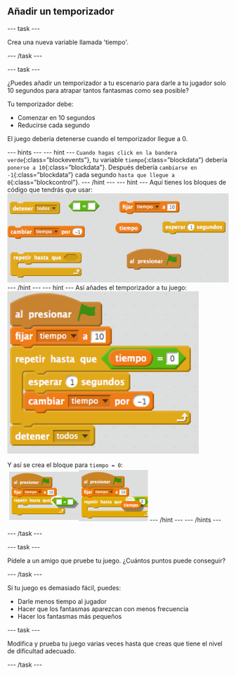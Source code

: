 ## Añadir un temporizador

\--- task \---

Crea una nueva variable llamada 'tiempo'.

\--- /task \---

\--- task \---

¿Puedes añadir un temporizador a tu escenario para darle a tu jugador solo 10 segundos para atrapar tantos fantasmas como sea posible?

Tu temporizador debe:

+ Comenzar en 10 segundos
+ Reducirse cada segundo

El juego debería detenerse cuando el temporizador llegue a 0.

\--- hints \--- \--- hint \--- `Cuando hagas click en la bandera verde`{:class=”blockevents”}, tu variable `tiempo`{:class=”blockdata”} debería `ponerse a 10`{:class=”blockdata”}. Después debería `cambiarse en -1`{:class=”blockdata”} cada segundo `hasta que llegue a 0`{:class=”blockcontrol"}. \--- /hint \--- \--- hint \--- Aquí tienes los bloques de código que tendrás que usar: ![screenshot](images/ghost-timer-blocks.png) \--- /hint \--- \--- hint \--- Así añades el temporizador a tu juego: ![screenshot](images/ghost-timer-code.png)

Y así se crea el bloque para `tiempo = 0`: ![screenshot](images/ghost-timer-help.png) \--- /hint \--- \--- /hints \---

\--- /task \---

\--- task \---

Pídele a un amigo que pruebe tu juego. ¿Cuántos puntos puede conseguir?

\--- /task \---

Si tu juego es demasiado fácil, puedes:

+ Darle menos tiempo al jugador
+ Hacer que los fantasmas aparezcan con menos frecuencia
+ Hacer los fantasmas más pequeños

\--- task \---

Modifica y prueba tu juego varias veces hasta que creas que tiene el nivel de dificultad adecuado.

\--- /task \---